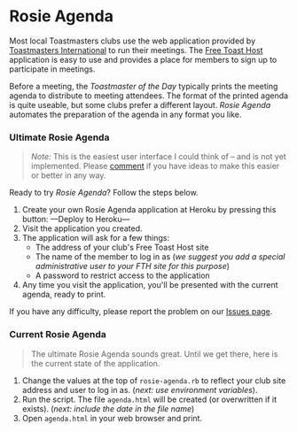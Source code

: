 # Rosie Agenda

Most local Toastmasters clubs use the web application provided by [Toastmasters International](http://toastmasters.org) to run their meetings. The [Free Toast Host](http://www.toastmastersclubs.org/) application is easy to use and provides a place for members to sign up to participate in meetings.

Before a meeting, the *Toastmaster of the Day* typically prints the meeting agenda to distribute to meeting attendees. The format of the printed agenda is quite useable, but some clubs prefer a different layout. *Rosie Agenda* automates the preparation of  the agenda in any format you like.

### Ultimate Rosie Agenda

> *Note:* This is the easiest user interface I could think of – and is not yet implemented. Please [comment][issues] if you have ideas to make this easier or better in any way.

Ready to try *Rosie Agenda*? Follow the steps below. 

1. Create your own Rosie Agenda application at Heroku by pressing this button: —Deploy to Heroku—
2. Visit the application you created.
3. The application will ask for a few things:
	* The address of your club's Free Toast Host site
	* The name of the member to log in as (*we suggest you add a special administrative user to your FTH site for this purpose*)
	* A password to restrict access to the application
4. Any time you visit the application, you'll be presented with the current agenda, ready to print.

If you have any difficulty, please report the problem on our [Issues page][issues].

### Current Rosie Agenda

> The ultimate Rosie Agenda sounds great. Until we get there, here is the current state of the application.

1. Change the values at the top of `rosie-agenda.rb` to reflect your club site address and user to log in as. (*next: use environment variables*).
3. Run the script. The file `agenda.html` will be created (or overwritten if it exists). (*next: include the date in the file name*)
4. Open `agenda.html` in your web browser and print.

[issues]: https://github.com/slothbear/rosie_agenda/issues  "rosie_agenda issues page"